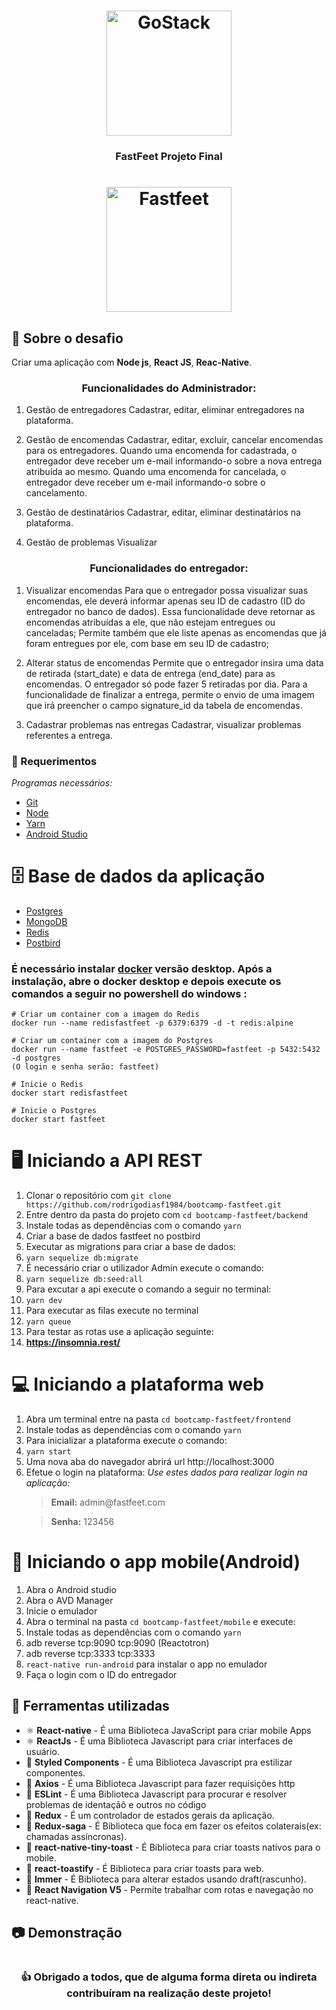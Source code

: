 
<h1 align="center">
    <img alt="GoStack" src="https://rocketseat-cdn.s3-sa-east-1.amazonaws.com/bootcamp-header.png" width="200px" />
</h1>

<h3 align="center">
   FastFeet Projeto Final   
</h3>
<h1 align="center">
    <img alt="Fastfeet" src="https://github.com/Rocketseat/bootcamp-gostack-desafio-03/raw/master/.github/logo.png" width="200px"/>
</h1>

## :rocket: Sobre o desafio

Criar uma aplicação com **Node js**, **React JS**, **Reac-Native**.

<h3 align="center">
  Funcionalidades do Administrador:
</h3>

1. Gestão de entregadores
Cadastrar, editar, eliminar entregadores na plataforma.

2. Gestão de encomendas
Cadastrar, editar, excluir, cancelar encomendas para os entregadores.
Quando uma encomenda for cadastrada, o entregador deve receber um e-mail informando-o sobre a nova entrega atribuída ao mesmo.
Quando uma encomenda for cancelada, o entregador deve receber um e-mail informando-o sobre o cancelamento.

3. Gestão de destinatários
Cadastrar, editar, eliminar destinatários na plataforma.

4. Gestão de problemas
Visualizar

<h3 align="center">
  Funcionalidades do entregador:
</h3>

1. Visualizar encomendas
Para que o entregador possa visualizar suas encomendas, ele deverá informar apenas seu ID de cadastro (ID do entregador no banco de dados). Essa funcionalidade deve retornar as encomendas atribuídas a ele, que não estejam entregues ou canceladas;
Permite também que ele liste apenas as encomendas que já foram entregues por ele, com base em seu ID de cadastro;

2. Alterar status de encomendas
Permite que o entregador insira uma data de retirada (start_date) e data de entrega (end_date) para as encomendas. O entregador só pode fazer 5 retiradas por dia.
Para a funcionalidade de finalizar a entrega, permite o envio de uma imagem que irá preencher o campo signature_id da tabela de encomendas.

3. Cadastrar problemas nas entregas
Cadastrar, visualizar problemas referentes a entrega.

### :pencil: Requerimentos

_Programas necessários:_
* [Git](https://git-scm.com)
* [Node](https://nodejs.org/)
* [Yarn](https://yarnpkg.com/)
* [Android Studio](https://developer.android.com/studio)


# 🗄️ Base de dados da aplicação
- [Postgres](https://github.com/postgres/postgres)
- [MongoDB](https://www.mongodb.com/)
- [Redis](https://redis.io/)
- [Postbird](https://www.electronjs.org/apps/postbird)

### É necessário instalar [docker](https://www.docker.com/) versão desktop. Após a instalação, abre o docker desktop e depois execute os comandos a seguir no powershell do windows :

```
# Criar um container com a imagem do Redis
docker run --name redisfastfeet -p 6379:6379 -d -t redis:alpine

# Criar um container com a imagem do Postgres
docker run --name fastfeet -e POSTGRES_PASSWORD=fastfeet -p 5432:5432 -d postgres
(O login e senha serão: fastfeet)

# Inicie o Redis
docker start redisfastfeet

# Inicie o Postgres
docker start fastfeet

```

# 🖥 Iniciando a API REST

1. Clonar o repositório com `git clone https://github.com/rodrigodiasf1984/bootcamp-fastfeet.git`
2. Entre dentro da pasta do projeto com `cd bootcamp-fastfeet/backend`
3. Instale todas as dependências com o comando `yarn`
4. Criar a base de dados fastfeet no postbird 
5. Executar as migrations para criar a base de dados:
6. `yarn sequelize db:migrate`
7. É necessário criar o utilizador Admin execute o comando: 
8. `yarn sequelize db:seed:all`
7. Para excutar a api execute o comando a seguir no terminal:
8. `yarn dev` 
9. Para executar as filas execute no terminal 
10. `yarn queue`
11. Para testar as rotas use a aplicação seguinte:
12. **https://insomnia.rest/**

# 💻 Iniciando a plataforma web

1. Abra um terminal entre na pasta `cd bootcamp-fastfeet/frontend`
2. Instale todas as dependências com o comando `yarn`
3. Para inicializar a plataforma execute o comando: 
4. `yarn start`
5. Uma nova aba do navegador abrirá url http://localhost:3000 
6. Efetue o login na plataforma: 
      _Use estes dados para realizar login na aplicação:_
      <blockquote><strong>Email:</strong> admin@fastfeet.com</blockquote>
      <blockquote> <strong>Senha:</strong> 123456</blockquote>
  
# 📱 Iniciando o app mobile(Android)

1. Abra o Android studio 
2. Abra o AVD Manager
3. Inicie o emulador
4. Abra o terminal na pasta `cd bootcamp-fastfeet/mobile` e execute:
5. Instale todas as dependências com o comando `yarn`
6. adb reverse tcp:9090 tcp:9090 (Reactotron)
7. adb reverse tcp:3333 tcp:3333
8. `react-native run-android` para instalar o app no emulador 
9. Faça o login com o ID do entregador

## :hammer: Ferramentas utilizadas

- ⚛️ **React-native** - É uma Biblioteca JavaScript para criar mobile Apps 
- ⚛️ **ReactJs** - É uma Biblioteca Javascript para criar interfaces de usuário.
- 💅 **Styled Components** - É uma Biblioteca Javascript pra estilizar componentes.
- 📄 **Axios** - É uma Biblioteca Javascript para fazer requisições http
- 📄 **ESLint** - É uma Biblioteca Javascript para procurar e resolver problemas de identaçãô e outros no código
- 📄 **Redux** - É um controlador de estados gerais da aplicação.
- 📄 **Redux-saga** - É Biblioteca que foca em fazer os efeitos colaterais(ex: chamadas assíncronas).
- 📄 **react-native-tiny-toast** - É Biblioteca para criar toasts nativos para o mobile. 
- 📄 **react-toastify** - É Biblioteca para criar toasts para web. 
- 📄 **Immer** - É Biblioteca para alterar estados usando draft(rascunho). 
- 📄 **React Navigation V5** - Permite trabalhar com rotas e navegação no react-native. 

## :camera: Demonstração
<h1 align="center">
 
</h1>

<h3 align="center">
  👍 Obrigado a todos, que de alguma forma direta ou indireta contribuíram na realização deste projeto!
</h3>

